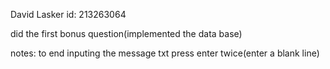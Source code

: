 David Lasker
id: 213263064

did  the first bonus question(implemented the data base)

notes:
to end inputing the message txt press enter twice(enter a blank line)


